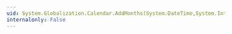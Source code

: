 ```yaml
---
uid: System.Globalization.Calendar.AddMonths(System.DateTime,System.Int32)
internalonly: False
---
```

